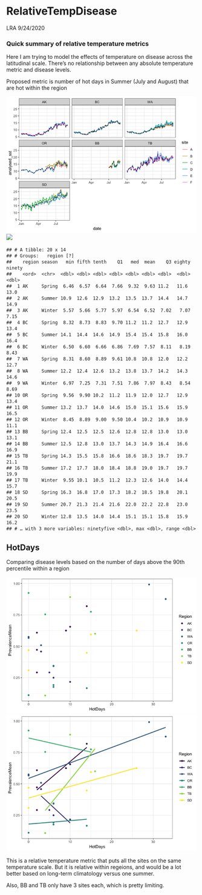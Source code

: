 RelativeTempDisease
================
LRA
9/24/2020

### Quick summary of relative temperature metrics

Here I am trying to model the effects of temperature on disease across
the latitudinal scale. There’s no relationship between any absolute
temperature metric and disease levels.

Proposed metric is number of hot days in Summer (July and August) that
are hot within the
region

![](RelativeTempDisease_files/figure-gfm/data-1.png)<!-- -->![](RelativeTempDisease_files/figure-gfm/data-2.png)<!-- -->

    ## # A tibble: 20 x 14
    ## # Groups:   region [?]
    ##    region season   min fifth tenth    Q1   med  mean    Q3 eighty ninety
    ##    <ord>  <chr>  <dbl> <dbl> <dbl> <dbl> <dbl> <dbl> <dbl>  <dbl>  <dbl>
    ##  1 AK     Spring  6.46  6.57  6.64  7.66  9.32  9.63 11.2   11.6   13.0 
    ##  2 AK     Summer 10.9  12.6  12.9  13.2  13.5  13.7  14.4   14.7   14.9 
    ##  3 AK     Winter  5.57  5.66  5.77  5.97  6.54  6.52  7.02   7.07   7.15
    ##  4 BC     Spring  8.32  8.73  8.83  9.70 11.2  11.2  12.7   12.9   13.4 
    ##  5 BC     Summer 14.1  14.4  14.6  14.9  15.4  15.4  15.8   16.0   16.4 
    ##  6 BC     Winter  6.50  6.60  6.66  6.86  7.69  7.57  8.11   8.19   8.43
    ##  7 WA     Spring  8.31  8.60  8.89  9.61 10.8  10.8  12.0   12.2   12.7 
    ##  8 WA     Summer 12.2  12.4  12.6  13.2  13.8  13.7  14.2   14.3   14.6 
    ##  9 WA     Winter  6.97  7.25  7.31  7.51  7.86  7.97  8.43   8.54   8.69
    ## 10 OR     Spring  9.56  9.90 10.2  11.2  11.9  12.0  12.7   12.9   13.4 
    ## 11 OR     Summer 13.2  13.7  14.0  14.6  15.0  15.1  15.6   15.9   16.5 
    ## 12 OR     Winter  8.45  8.89  9.00  9.50 10.4  10.2  10.9   10.9   11.1 
    ## 13 BB     Spring 12.4  12.5  12.5  12.6  12.8  12.8  13.0   13.0   13.1 
    ## 14 BB     Summer 12.5  12.8  13.0  13.7  14.3  14.9  16.4   16.6   16.9 
    ## 15 TB     Spring 14.3  15.5  15.8  16.6  18.6  18.3  19.7   19.7   21.1 
    ## 16 TB     Summer 17.2  17.7  18.0  18.4  18.8  19.0  19.7   19.7   19.9 
    ## 17 TB     Winter  9.55 10.1  10.5  11.2  12.3  12.6  14.0   14.4   15.7 
    ## 18 SD     Spring 16.3  16.8  17.0  17.3  18.2  18.5  19.8   20.1   20.5 
    ## 19 SD     Summer 20.7  21.3  21.4  21.6  22.0  22.2  22.8   23.0   23.5 
    ## 20 SD     Winter 12.8  13.5  14.0  14.4  15.1  15.1  15.8   15.9   16.2 
    ## # … with 3 more variables: ninetyfive <dbl>, max <dbl>, range <dbl>

## HotDays

Comparing disease levels based on the number of days above the 90th
percentile within a
region

![](RelativeTempDisease_files/figure-gfm/threshold-1.png)<!-- -->![](RelativeTempDisease_files/figure-gfm/threshold-2.png)<!-- -->

This is a relative temperature metric that puts all the sites on the
same temperature scale. But it is relative within regeions, and would be
a lot better based on long-term climatology versus one summer.

Also, BB and TB only have 3 sites each, which is pretty limiting.
